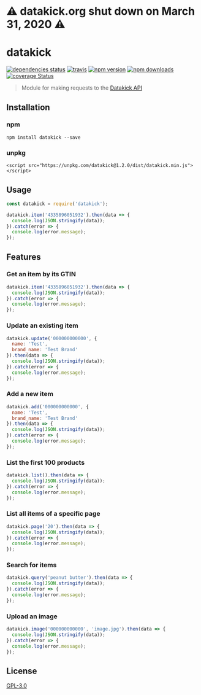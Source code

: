 # ⚠️ datakick.org shut down on March 31, 2020 ⚠️

# datakick

[![dependencies status](https://david-dm.org/ent8r/datakick/status.svg)](https://david-dm.org/ent8r/datakick)
[![travis](https://travis-ci.org/ENT8R/datakick.svg?branch=master)](https://travis-ci.org/ENT8R/datakick)
[![npm version](http://img.shields.io/npm/v/datakick.svg)](https://www.npmjs.org/package/datakick)
[![npm downloads](https://img.shields.io/npm/dt/datakick.svg)](https://www.npmjs.org/package/datakick)
[![coverage Status](https://coveralls.io/repos/github/ENT8R/datakick/badge.svg?branch=master)](https://coveralls.io/github/ENT8R/datakick?branch=master)


> Module for making requests to the [Datakick API](https://www.datakick.org/api)

## Installation

### npm
```
npm install datakick --save
```

### unpkg
```
<script src="https://unpkg.com/datakick@1.2.0/dist/datakick.min.js"></script>
```

## Usage

```javascript
const datakick = require('datakick');

datakick.item('4335896051932').then(data => {
  console.log(JSON.stringify(data));
}).catch(error => {
  console.log(error.message);
});
```

## Features

### Get an item by its GTIN

```javascript
datakick.item('4335896051932').then(data => {
  console.log(JSON.stringify(data));
}).catch(error => {
  console.log(error.message);
});
```

### Update an existing item

```javascript
datakick.update('000000000000', {
  name: 'Test',
  brand_name: 'Test Brand'
}).then(data => {
  console.log(JSON.stringify(data));
}).catch(error => {
  console.log(error.message);
});
```

### Add a new item

```javascript
datakick.add('000000000000', {
  name: 'Test',
  brand_name: 'Test Brand'
}).then(data => {
  console.log(JSON.stringify(data));
}).catch(error => {
  console.log(error.message);
});
```

### List the first 100 products

```javascript
datakick.list().then(data => {
  console.log(JSON.stringify(data));
}).catch(error => {
  console.log(error.message);
});
```

### List all items of a specific page

```javascript
datakick.page('20').then(data => {
  console.log(JSON.stringify(data));
}).catch(error => {
  console.log(error.message);
});
```

### Search for items

```javascript
datakick.query('peanut butter').then(data => {
  console.log(JSON.stringify(data));
}).catch(error => {
  console.log(error.message);
});
```

### Upload an image

```javascript
datakick.image('000000000000', 'image.jpg').then(data => {
  console.log(JSON.stringify(data));
}).catch(error => {
  console.log(error.message);
});
```

## License

[GPL-3.0](https://github.com/ENT8R/datakick/blob/master/LICENSE)
